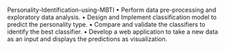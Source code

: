 Personality-Identification-using-MBTI
•	Perform data pre-processing and exploratory data analysis.
•	Design and Implement classification model to predict the personality type.
•	Compare and validate the classifiers to identify the best classifier.
•	Develop a web application to take a new data as an input and displays the predictions as visualization.
  
